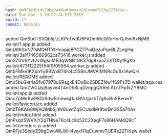 ```yaml
---
hash: QmRFje3SxdyZ9bgDwuWLWH4yexH1qCuwmvTUERa22TiKzw
date: Tue Nov  3 19:27:24 UTC 2015
build: 17
commit: 665614a
---
```


added QmSbdTSVQb5jfzLKPoTwdU6FADmt6cQVoHorQJ5m9xNjMB wallet/1.app.js
added QmU6KSuN7fsMQHTYtHcopjeBPCZTPuiQezuPqeBLZLegHa wallet/3a1f746360962ca73416.worker.js
added QmSZGV6Yvt2vWgsuMB3qWNB1GK37dg8xxaZcXTGfyfFgXb wallet/473f12225f54f9f05584.worker.js
added QmbFMke1KXqnYyBBWxB74N4c5SBnJMVAiMNRcGu6x1AwQH wallet/README
added Qmc5bLGkt4aSfv67978u6RsgxE4EwBc2SDEZNw1fS9Fs7D wallet/app.css
added QmZViCQvj9ayve4T4nDh8LqDzopgQAReLALcTFp1kZY8MC wallet/app.js
added QmcZpMeBw98Dr9dwErnewqUJkBVrtjpzkT7gAoBuSBwwrP wallet/favicon.ico
added QmbT8KAG8WjAQiMbSjnNGuwtZqSCUsdMr9twDnGS5a74Ax wallet/index.html
added QmPxqd5WVXjY2q7HNe7Kc4Lc8x52C2XegF7s86HAMdQ9cT wallet/vendors.js
added QmRFje3SxdyZ9bgDwuWLWH4yexH1qCuwmvTUERa22TiKzw wallet
